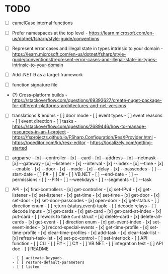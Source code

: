 # TODO

- [ ] camelCase internal functions
- [ ] Prefer namespaces at the top level
      - https://learn.microsoft.com/en-us/dotnet/fsharp/style-guide/conventions
- [ ] Represent error cases and illegal state in types intrinsic to your domain
      - https://learn.microsoft.com/en-us/dotnet/fsharp/style-guide/conventions#represent-error-cases-and-illegal-state-in-types-intrinsic-to-your-domain

- [ ] Add .NET 9 as a target framework
- [ ] function signature file
- (?) Cross-platform builds
      - https://stackoverflow.com/questions/69393627/create-nuget-package-for-different-platforms-architectures-and-net-versions

- [ ] translations & enums
      - [ ] door mode
      - [ ] event types
      - [ ] event reasons
      - [ ] event direction
      - [ ] tasks
      - https://stackoverflow.com/questions/2689446/how-to-manage-resources-in-an-f-project
      - https://fsprojects.github.io/FSharp.Configuration/ResXProvider.html
      - https://poeditor.com/kb/resx-editor
      - https://localizely.com/getting-started

- [ ] argparse
      - [x] --controller
      - [x] --card
      - [x] --address
      - [x] --netmask
      - [x] --gateway
      - [x] --listener
      - [x] --interval
      - [x] --index
      - [x] --time
      - [x] --enable
      - [x] --door
      - [x] --mode
      - [x] --delay
      - [x] --passcodes
      - [ ] --start-date
            - [ ] F#
            - [ ] C#
            - [ ] VB.NET
      - [ ] --end-date
      - [ ] --permissions
      - [ ] --PIN
      - [ ] --weekdays
      - [ ] --segments
      - [ ] --task

- [ ] API
      - [x] find-controllers
      - [x] get-controller
      - [x] set-IPv4
      - [x] get-listener
      - [x] set-listener
      - [x] get-time
      - [x] set-time
      - [x] get-door
      - [x] set-door
      - [x] set-door-passcodes
      - [x] open-door
      - [x] get-status
            - [ ] direction enum
            - [ ] return (status,event) tuple
            - [ ] decode relays
            - [ ] decode inputs
      - [x] get-cards
      - [x] get-card
      - [x] get-card-at-index
      - [x] put-card
            - [ ] rework to take `Card` struct
      - [x] delete-card
      - [x] delete-all-cards
      - [x] get-event
            - [ ] direction enum
      - [x] get-event-index
      - [x] set-event-index
      - [x] record-special-events
      - [x] get-time-profile
      - [x] set-time-profile
      - [x] clear-time-profiles
      - [x] add-task
      - [x] clear-task-list
      - [x] refresh-task-list
      - [x] set-pc-control
      - [ ] set-interlock
            - [ ] API function
            - [ ] CLI
                  - [ ] F#
                  - [ ] C#
                  - [ ] VB.NET
            - [ ] integration test
            - [ ] API doc
            - [ ] README
      
      - [ ] activate-keypads
      - [ ] restore-default-parameters
      - [ ] listen

